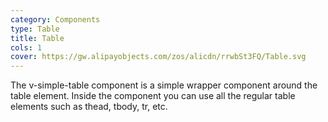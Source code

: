 ```yaml
---
category: Components
type: Table
title: Table
cols: 1
cover: https://gw.alipayobjects.com/zos/alicdn/rrwbSt3FQ/Table.svg
---
```


The v-simple-table component is a simple wrapper component around the table element. Inside the component you can use all the regular table elements such as thead, tbody, tr, etc.
